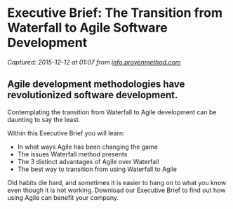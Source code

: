 # Executive Brief: The Transition from Waterfall to Agile Software Development

_Captured: 2015-12-12 at 01:07 from [info.provenmethod.com](http://info.provenmethod.com/executive-brief-the-transition-from-waterfall-to-agile-software-development)_

## Agile development methodologies have revolutionized software development.

Contemplating the transition from Waterfall to Agile development can be daunting to say the least.

Within this Executive Brief you will learn:

  * In what ways Agile has been changing the game
  * The issues Waterfall method presents
  * The 3 distinct advantages of Agile over Waterfall
  * The best way to transition from using Waterfall to Agile

Old habits die hard, and sometimes it is easier to hang on to what you know even though it is not working. Download our Executive Brief to find out how using Agile can benefit your company.
